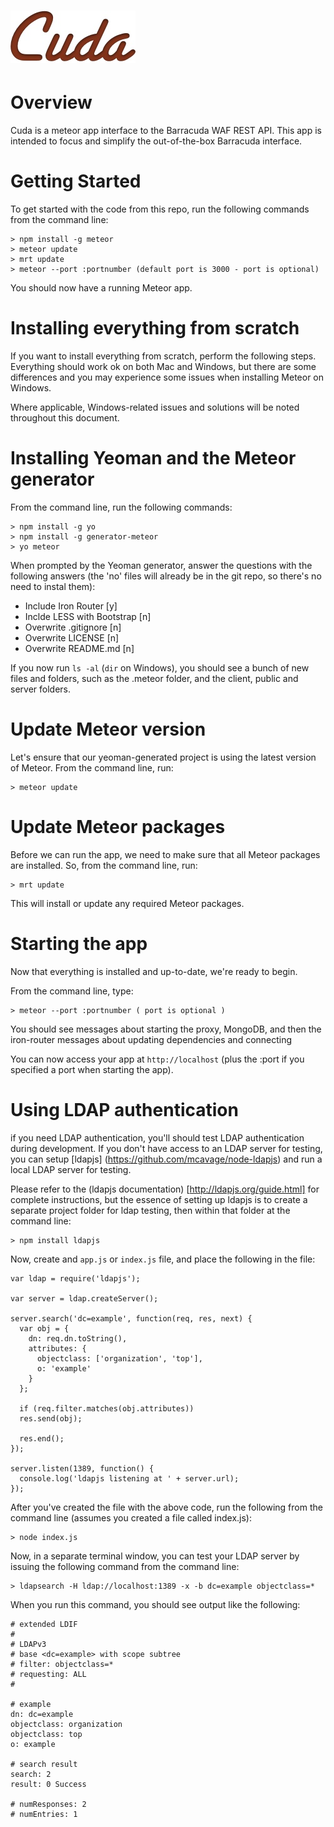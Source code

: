 ![Cuda](cuda.jpg)
===

Overview
===
Cuda is a meteor app interface to the Barracuda WAF REST API. This app is intended
to focus and simplify the out-of-the-box Barracuda interface.

Getting Started
===

To get started with the code from this repo, run the following commands from the
command line:

```
> npm install -g meteor
> meteor update
> mrt update
> meteor --port :portnumber (default port is 3000 - port is optional)
```
You should now have a running Meteor app.

Installing everything from scratch
===
If you want to install everything from scratch, perform the following steps.
Everything should work ok on both Mac and Windows, but there are some differences
and you may experience some issues when installing Meteor on Windows.

Where applicable, Windows-related issues and solutions will be noted throughout
this document.

Installing Yeoman and the Meteor generator
====
From the command line, run the following commands:

```
> npm install -g yo
> npm install -g generator-meteor
> yo meteor
```

When prompted by the Yeoman generator, answer the questions with the following
answers (the 'no' files will already be in the git repo, so there's no need to
instal them):

* Include Iron Router [y]
* Inclde LESS with Bootstrap [n]
* Overwrite .gitignore [n]
* Overwrite LICENSE [n]
* Overwrite README.md [n]

If you now run `ls -al` (`dir` on Windows), you should see a bunch of new files
and folders, such as the .meteor folder, and the client, public and server folders.

Update Meteor version
====
Let's ensure that our yeoman-generated project is using the latest version of Meteor.
From the command line, run:

```
> meteor update
```

Update Meteor packages
====
Before we can run the app, we need to make sure that all Meteor packages are
installed. So, from the command line, run:

```
> mrt update
```

This will install or update any required Meteor packages.

Starting the app
===
Now that everything is installed and up-to-date, we're ready to begin.

From the command line, type:

```
> meteor --port :portnumber ( port is optional )
```

You should see messages about starting the proxy, MongoDB, and then the iron-router
messages about updating dependencies and connecting

You can now access your app at `http://localhost` (plus the :port if you specified
a port when starting the app).

Using LDAP authentication
===
if you need LDAP authentication, you'll should test LDAP authentication during
development. If you don't have access to an LDAP server for testing, you can
setup [ldapjs] (https://github.com/mcavage/node-ldapjs) and run a local LDAP server for testing.

Please refer to the (ldapjs documentation) [http://ldapjs.org/guide.html] for
complete instructions, but the essence of setting up ldapjs is to create a
separate project folder for ldap testing, then within that folder at the command
line:

```
> npm install ldapjs
```

Now, create and `app.js` or `index.js` file, and place the following in the file:

```
var ldap = require('ldapjs');

var server = ldap.createServer();

server.search('dc=example', function(req, res, next) {
  var obj = {
    dn: req.dn.toString(),
    attributes: {
      objectclass: ['organization', 'top'],
      o: 'example'
    }
  };

  if (req.filter.matches(obj.attributes))
  res.send(obj);

  res.end();
});

server.listen(1389, function() {
  console.log('ldapjs listening at ' + server.url);
});
```

After you've created the file with the above code, run the following from the
command line (assumes you created a file called index.js):

```
> node index.js
```

Now, in a separate terminal window, you can test your LDAP server by issuing the
following command from the command line:

```
> ldapsearch -H ldap://localhost:1389 -x -b dc=example objectclass=*
```
When you run this command, you should see output like the following:

```
# extended LDIF
#
# LDAPv3
# base <dc=example> with scope subtree
# filter: objectclass=*
# requesting: ALL
#

# example
dn: dc=example
objectclass: organization
objectclass: top
o: example

# search result
search: 2
result: 0 Success

# numResponses: 2
# numEntries: 1
```
